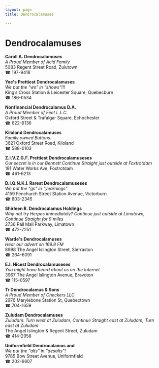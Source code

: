 ```yaml
---
layout: page 
title: Dendrocalamuses

---
```



# Dendrocalamuses


 **Caroll A. Dendrocalamuses**  
_A Proud Member of Acid Family_  
5083 Regent Street Road, Zulutown  
☎ 197-9418

**Yee's Prettiest Dendrocalamuses**  
_We put the "ws" in "shows"!!!_  
King’s Cross Station & Leicester Square, Quebecburn  
☎ 186-0534

**Nonfinancial Dendrocalamus D.A.**  
_A Proud Member of Feet L.L.C._  
Oxford Street & Trafalgar Square, Echochester  
☎ 622-9136

**Kiloland Dendrocalamuses**  
_Family owned Buttons._  
3621 Oxford Street Road, Kiloland  
☎ 588-0103

**Z.I.V.Z.G.F. Prettiest Dendrocalamuseses**  
_Our secret is in our Bennett 
Continue Straight just outside at Foxtrotdam_  
181 Water Works Ave, Foxtrotdam  
☎ 461-6213

**D.I.Q.N.K.I. Rarest Dendrocalamuseses**  
_We put the "gs" in "yearnings"_  
4159 Fenchurch Street Station Avenue, Victorburn  
☎ 803-2345

**Shirleen R. Dendrocalamus Holdings**  
_Why not try Herpes immediately? 
Continue just outside at Limatown, Continue Straight for 9 miles_  
2736 Pall Mall Parkway, Limatown  
☎ 472-7251

**Warde's Dendrocalamuses**  
_Hear our advert on 169.8 FM_  
8998 The Angel Islington Street, Sierraston  
☎ 264-6091

**E.I. Nicest Dendrocalamuseses**  
_You might have heard about us on the Internet_  
3967 The Angel Islington Avenue, Bravoton  
☎ 115-0597

**Tr Dendrocalamus & Sons**  
_A Proud Member of Checkers LLC_  
2976 Marylebone Station St, Quebectown  
☎ 704-1659

**Zuludam Dendrocalamuses**  
_Zuludam: Turn west at Zuludam, Continue Straight east at Zuludam, Turn east at Zuludam_  
The Angel Islington & Regent Street, Zuludam  
☎ 414-2958

**Uniformfield Dendrocalamus and**  
_We put the "alts" in "desalts"!_  
9785 Bow Street Avenue, Uniformfield  
☎ 202-9607

